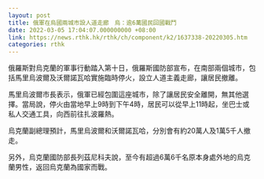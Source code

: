 ```yaml
---
layout: post
title: 俄軍在烏國兩城市設人道走廊　烏：逾6萬國民回國戰鬥
date: 2022-03-05 17:04:07.000000000 +08:00
link: https://news.rthk.hk/rthk/ch/component/k2/1637338-20220305.htm
categories: rthk
---
```


俄羅斯對烏克蘭的軍事行動踏入第十日，俄羅斯國防部宣布，在南部兩個城市，包括馬里烏波爾及沃爾諾瓦哈實施臨時停火，設立人道主義走廊，讓居民撤離。

馬里烏波爾市長表示，俄軍已經包圍這座城市，除了讓居民安全離開，無其他選擇。當局說，停火由當地早上9時到下午4時，居民可以從早上11時起，坐巴士或私人交通工具，向西前往扎波羅熱。

烏克蘭副總理預計，馬里烏波爾和沃爾諾瓦哈，分別會有約20萬人及1萬5千人撤走。

另外，烏克蘭國防部長列茲尼科夫說，至今有超過6萬6千名原本身處外地的烏克蘭男性，返回烏克蘭為國家而戰。
